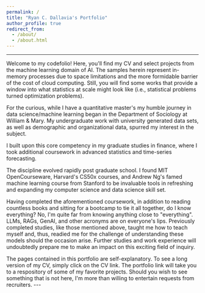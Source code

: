 ```yaml
---
permalink: /
title: "Ryan C. Dallavia's Portfolio"
author_profile: true
redirect_from: 
  - /about/
  - /about.html
---
```

---
<p>Welcome to my codefolio! Here, you'll find my CV and select projects from the machine learning domain of AI.  The samples herein represent in-memory processes due to space limitations and the more formidable barrier of the cost of cloud computing. Still, you will find some works that provide a window into what statistics at scale might look like (i.e., statistical problems turned optimization problems).</p> 

<p>For the curious, while I have a quantitative master's my humble journey in data science/machine learning began in the Department of Sociology at William & Mary. My undergraduate work with university generated data sets, as well as demographic and organizational data, spurred my interest in the subject.</p> 

<p>I built upon this core competency in my graduate studies in finance, where I took additional coursework in advanced statistics and time-series forecasting.</p>

<p>The discipline evolved rapidly post graduate school. I found MIT OpenCourseware, Harvard's CS50x courses, and Andrew Ng's famed machine learning course from Stanford to be invaluable tools in refreshing and expanding my computer science and data science skill set. </p>

<p> Having completed the aforementioned coursework, in addition to reading countless books and sitting for a bootcamp to tie it all together, do I know everything? No, I'm quite far from knowing anything close to "everything". LLMs, RAGs, GenAI, and other acronyms are on everyone's lips. Previously completed studies, like those mentioned above, taught me how to teach myself and, thus, readied me for the challenge of understanding these models should the occasion arise. Further studies and work experience will undoubtedly prepare me to make an impact on this exciting field of inquiry.</p>

<p> The pages contained in this portfolio are self-explanatory. To see a long version of my CV, simply click on the CV link. The portfolio link will take you to a respository of some of my favorite projects. Should you wish to see something that is not here, I'm more than willing to entertain requests from recruiters. 
---